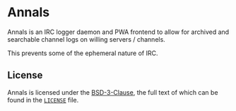 # Annals

Annals is an IRC logger daemon and PWA frontend to allow for archived and searchable channel logs on willing servers / channels.

This prevents some of the ephemeral nature of IRC.

## License

Annals is licensed under the [BSD-3-Clause](https://spdx.org/licenses/BSD-3-Clause.html), the full text of which can be found in the [`LICENSE`](./LICENSE) file.
